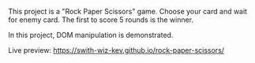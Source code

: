 This project is a "Rock Paper Scissors" game. Choose your card and wait for enemy card. The first to score 5 rounds is the winner.

In this project, DOM manipulation is demonstrated.

Live preview: https://swith-wiz-kev.github.io/rock-paper-scissors/